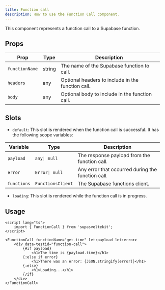 ```yaml
---
title: Function call
description: How to use the Function Call component.
---
```


This component represents a function call to a Supabase function.

## Props

| Prop           | Type   | Description                                       |
| -------------- | ------ | ------------------------------------------------- |
| `functionName` | string | The name of the Supabase function to call.        |
| `headers`      | any    | Optional headers to include in the function call. |
| `body`         | any    | Optional body to include in the function call.    |

## Slots

- `default`: This slot is rendered when the function call is successful. It has the following scope variables:

| Variable    | Type              | Description                                       |
| ----------- | ----------------- | ------------------------------------------------- |
| `payload`   | `any\| null`      | The response payload from the function call.      |
| `error`     | `Error\| null`    | Any error that occurred during the function call. |
| `functions` | `FunctionsClient` | The Supabase functions client.                    |

- `loading`: This slot is rendered while the function call is in progress.

## Usage

```svelte
<script lang="ts">
	import { FunctionCall } from 'supasveltekit';
</script>

<FunctionCall functionName="get-time" let:payload let:error>
	<div data-testid="function-call">
		{#if payload}
			<h1>The time is {payload.time}</h1>
		{:else if error}
			<h1>There was an error: {JSON.stringify(error)}</h1>
		{:else}
			<h1>Loading...</h1>
		{/if}
	</div>
</FunctionCall>
```

